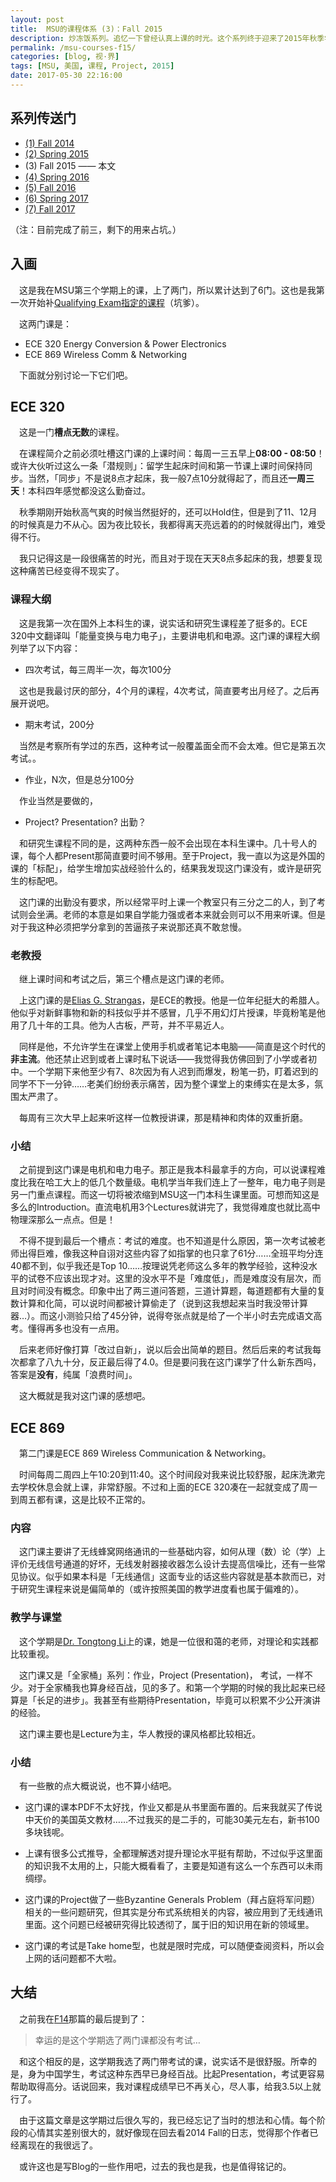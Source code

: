 ```yaml
---
layout: post
title:  MSU的课程体系 (3)：Fall 2015
description: 炒冻饭系列。追忆一下曾经认真上课的时光。这个系列终于迎来了2015年秋季学期。
permalink: /msu-courses-f15/
categories: [blog, 视·界]
tags: [MSU, 美国, 课程, Project, 2015]
date: 2017-05-30 22:16:00
--- 
```


## 系列传送门

- [(1) Fall 2014](/msu-courses-f14/)
- [(2) Spring 2015](/msu-courses-s15/)
- (3) Fall 2015 —— 本文
- [(4) Spring 2016](/msu-courses-s16/)
- [(5) Fall 2016](/msu-courses-f16/)
- [(6) Spring 2017](/msu-courses-s17/)
- [(7) Fall 2017](/msu-courses-f17/)

（注：目前完成了前三，剩下的用来占坑。）

## 入画

　这是我在MSU第三个学期上的课，上了两门，所以累计达到了6门。这也是我第一次开始补[Qualifying Exam指定的课程](http://dlyang.me/qualifying-exam-finish/)（坑爹）。

　这两门课是：

- ECE 320 Energy Conversion & Power Electronics
- ECE 869 Wireless Comm & Networking

　下面就分别讨论一下它们吧。

## ECE 320

　这是一门**槽点无数**的课程。

　在课程简介之前必须吐槽这门课的上课时间：每周一三五早上**08:00 - 08:50**！或许大伙听过这么一条「潜规则」：留学生起床时间和第一节课上课时间保持同步。当然，「同步」不是说8点才起床，我一般7点10分就得起了，而且还**一周三天**！本科四年感觉都没这么勤奋过。

　秋季期刚开始秋高气爽的时候当然挺好的，还可以Hold住，但是到了11、12月的时候真是力不从心。因为夜比较长，我都得离天亮远着的的时候就得出门，难受得不行。

　我只记得这是一段很痛苦的时光，而且对于现在天天8点多起床的我，想要复现这种痛苦已经变得不现实了。

### 课程大纲

　这是我第一次在国外上本科生的课，说实话和研究生课程差了挺多的。ECE 320中文翻译叫「能量变换与电力电子」，主要讲电机和电源。这门课的课程大纲列举了以下内容：

- 四次考试，每三周半一次，每次100分

　这也是我最讨厌的部分，4个月的课程，4次考试，简直要考出月经了。之后再展开说吧。

- 期末考试，200分

　当然是考察所有学过的东西，这种考试一般覆盖面全而不会太难。但它是第五次考试。。

- 作业，N次，但是总分100分

　作业当然是要做的，

- Project? Presentation? 出勤？

　和研究生课程不同的是，这两种东西一般不会出现在本科生课中。几十号人的课，每个人都Present那简直要时间不够用。至于Project，我一直以为这是外国的课的「标配」，给学生增加实战经验什么的，结果我发现这门课没有，或许是研究生的标配吧。

　这门课的出勤没有要求，所以经常平时上课一个教室只有三分之二的人，到了考试则会坐满。老师的本意是如果自学能力强或者本来就会则可以不用来听课。但是对于我这种必须把学分拿到的苦逼孩子来说那还真不敢怠慢。

### 老教授

　继上课时间和考试之后，第三个槽点是这门课的老师。

　上这门课的是[Elias G. Strangas](http://www.egr.msu.edu/~strangas/)，是ECE的教授。他是一位年纪挺大的希腊人。他似乎对新鲜事物和新的科技似乎并不感冒，几乎不用幻灯片授课，毕竟粉笔是他用了几十年的工具。他为人古板，严苛，并不平易近人。

　同样是他，不允许学生在课堂上使用手机或者笔记本电脑——简直是这个时代的**非主流**。他还禁止迟到或者上课时私下说话——我觉得我仿佛回到了小学或者初中。一个学期下来他至少有7、8次因为有人迟到而爆发，粉笔一扔，盯着迟到的同学不下一分钟……老美们纷纷表示痛苦，因为整个课堂上的束缚实在是太多，氛围太严肃了。

　每周有三次大早上起来听这样一位教授讲课，那是精神和肉体的双重折磨。

### 小结

　之前提到这门课是电机和电力电子。那正是我本科最拿手的方向，可以说课程难度比我在哈工大上的低几个数量级。电机学当年我们连上了一整年，电力电子则是另一门重点课程。而这一切将被浓缩到MSU这一门本科生课里面。可想而知这是多么的Introduction。直流电机用3个Lectures就讲完了，我觉得难度也就比高中物理深那么一点点。但是！

　不得不提到最后一个槽点：考试的难度。也不知道是什么原因，第一次考试被老师出得巨难，像我这种自诩对这些内容了如指掌的也只拿了61分……全班平均分连40都不到，似乎我还是Top 10……按理说凭老师这么多年的教学经验，这种没水平的试卷不应该出现才对。这里的没水平不是「难度低」，而是难度没有层次，而且对时间没有概念。印象中出了两三道问答题，三道计算题，每道题都有大量的复数计算和化简，可以说时间都被计算偷走了（说到这我想起来当时我没带计算器…）。而这小测验只给了45分钟，说得夸张点就是给了一个半小时去完成语文高考。懂得再多也没有一点用。

　后来老师好像打算「改过自新」，说以后会出简单的题目。然后后来的考试我每次都拿了八九十分，反正最后得了4.0。但是要问我在这门课学了什么新东西吗，答案是**没有**，纯属「浪费时间」。

　这大概就是我对这门课的感想吧。

## ECE 869

　第二门课是ECE 869 Wireless Communication & Networking。

　时间每周二周四上午10:20到11:40。这个时间段对我来说比较舒服，起床洗漱完去学校休息会就上课，非常舒服。不过和上面的ECE 320凑在一起就变成了周一到周五都有课，这是比较不正常的。

### 内容

　这门课主要讲了无线蜂窝网络通讯的一些基础内容，如何从理（数）论（学）上评价无线信号通道的好坏，无线发射器接收器怎么设计去提高信噪比，还有一些常见协议。似乎如果本科是「无线通信」这面专业的话这些内容就是基本款而已，对于研究生课程来说是偏简单的（或许按照美国的教学进度看也属于偏难的）。

### 教学与课堂

　这个学期是[Dr. Tongtong Li](http://www.egr.msu.edu/~tongli/)上的课，她是一位很和蔼的老师，对理论和实践都比较重视。

　这门课又是「全家桶」系列：作业，Project (Presentation)， 考试，一样不少。对于全家桶我也算身经百战，见的多了。和第一个学期的时候的我比起来已经算是「长足的进步」。我甚至有些期待Presentation，毕竟可以积累不少公开演讲的经验。

　这门课主要也是Lecture为主，华人教授的课风格都比较相近。

### 小结

　有一些散的点大概说说，也不算小结吧。

- 这门课的课本PDF不太好找，作业又都是从书里面布置的。后来我就买了传说中天价的美国英文教材……不过我买的是二手的，可能30美元左右，新书100多块钱呢。

- 上课有很多公式推导，全都理解透对提升理论水平挺有帮助，不过似乎这里面的知识我不太用的上，只能大概看看了，主要是知道有这么一个东西可以未雨绸缪。

- 这门课的Project做了一些Byzantine Generals Problem（拜占庭将军问题）相关的一些问题研究，但其实是分布式系统相关的内容，被应用到了无线通讯里面。这个问题已经被研究得比较透彻了，属于旧的知识用在新的领域里。

- 这门课的考试是Take home型，也就是限时完成，可以随便查阅资料，所以会上网的话问题都不大啦。

## 大结

　之前我在[F14](/msu-courses-f14/)那篇的最后提到了：

> 幸运的是这个学期选了两门课都没有考试…

　和这个相反的是，这学期我选了两门带考试的课，说实话不是很舒服。所幸的是，身为中国学生，考试这种东西早已身经百战。比起Presentation，考试更容易帮助取得高分。话说回来，我对课程成绩早已不再关心，尽人事，给我3.5以上就行了。

　由于这篇文章是这学期过后很久写的，我已经忘记了当时的想法和心情。每个阶段的心情其实差别很大的，就好像现在回去看2014 Fall的日志，觉得那个作者已经离现在的我很远了。

　或许这也是写Blog的一些作用吧，过去的我也是我，也是值得铭记的。